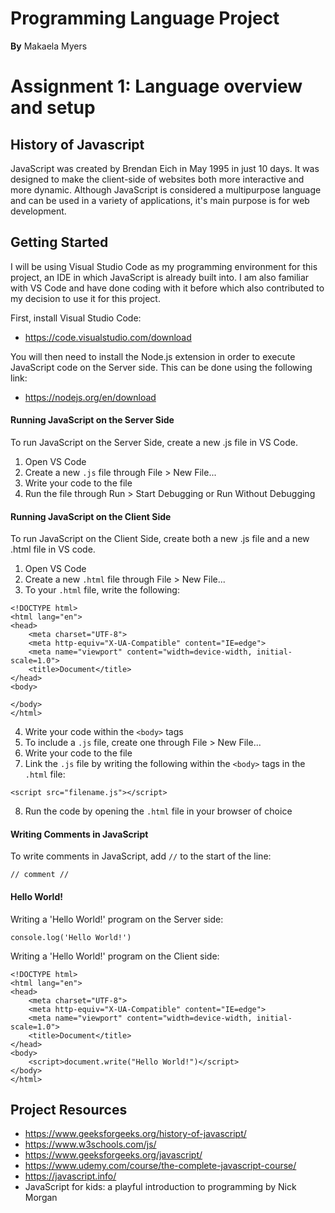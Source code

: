 # Programming Language Project
**By** Makaela Myers

# Assignment 1: Language overview and setup

## History of Javascript

JavaScript was created by Brendan Eich in May 1995 in just 10 days. It was designed to make the client-side of websites both more interactive and more dynamic. Although JavaScript is considered a multipurpose language and can be used in a variety of applications, it's main purpose is for web development. 


## Getting Started

I will be using Visual Studio Code as my programming environment for this project, an IDE in which JavaScript is already built into. I am also familiar with VS Code and have done coding with it before which also contributed to my decision to use it for this project.

First, install Visual Studio Code:
- https://code.visualstudio.com/download

You will then need to install the Node.js extension in order to execute JavaScript code on the Server side. This can be done using the following link:
- https://nodejs.org/en/download


#### Running JavaScript on the Server Side

To run JavaScript on the Server Side, create a new .js file in VS Code. 

1. Open VS Code
2. Create a new `.js` file through File > New File...
3. Write your code to the file
4. Run the file through Run > Start Debugging or Run Without Debugging


#### Running JavaScript on the Client Side

To run JavaScript on the Client Side, create both a new .js file and a new .html file in VS code.

1. Open VS Code
2. Create a new `.html` file through File > New File...
3. To your `.html` file, write the following:
   

```
<!DOCTYPE html>
<html lang="en">
<head>
    <meta charset="UTF-8">
    <meta http-equiv="X-UA-Compatible" content="IE=edge">
    <meta name="viewport" content="width=device-width, initial-scale=1.0">
    <title>Document</title>
</head>
<body>

</body>
</html>
```

4. Write your code within the `<body>` tags
5. To include a `.js` file, create one through File > New File...
6. Write your code to the file
7. Link the `.js` file by writing the following within the `<body>` tags in the `.html` file:

```
<script src="filename.js"></script>
```

8. Run the code by opening the `.html` file in your browser of choice


#### Writing Comments in JavaScript

To write comments in JavaScript, add `//` to the start of the line:

```
// comment //
```

#### Hello World!

Writing a 'Hello World!' program on the Server side:

```
console.log('Hello World!')
```

Writing a 'Hello World!' program on the Client side:

```
<!DOCTYPE html>
<html lang="en">
<head>
    <meta charset="UTF-8">
    <meta http-equiv="X-UA-Compatible" content="IE=edge">
    <meta name="viewport" content="width=device-width, initial-scale=1.0">
    <title>Document</title>
</head>
<body>
    <script>document.write("Hello World!")</script>
</body>
</html>
```

## Project Resources

- https://www.geeksforgeeks.org/history-of-javascript/
- https://www.w3schools.com/js/
- https://www.geeksforgeeks.org/javascript/
- https://www.udemy.com/course/the-complete-javascript-course/
- https://javascript.info/
- JavaScript for kids: a playful introduction to programming by Nick Morgan
